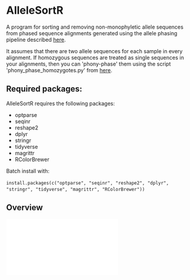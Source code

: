 # AlleleSortR
A program for sorting and removing non-monophyletic allele sequences from phased sequence alignments generated using the allele phasing pipeline described [here](https://github.com/hkore1/TargetAllelePhasing/tree/main).

It assumes that there are two allele sequences for each sample in every alignment. If homozygous sequences are treated as single sequences in your alignments, then you can 'phony-phase' them using the script 'phony_phase_homozygotes.py' from [here](https://github.com/hkore1/python_scripts/blob/main/phony_phase_homozygotes.py).

## Required packages:
AlleleSortR requires the following packages:
* optparse
* seqinr
* reshape2
* dplyr
* stringr
* tidyverse
* magrittr
* RColorBrewer

Batch install with:

`install.packages(c("optparse", "seqinr", "reshape2", "dplyr", "stringr", "tidyverse", "magrittr", "RColorBrewer"))`

## Overview
![overview.pdf](overview.pdf)
